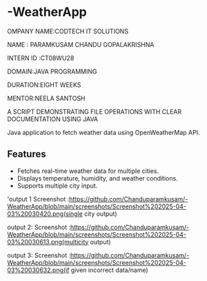 # -WeatherApp
OMPANY NAME:CODTECH IT SOLUTIONS

NAME : PARAMKUSAM CHANDU GOPALAKRISHNA

INTERN ID :CT08WU28

DOMAIN:JAVA PROGRAMMING

DURATION:EIGHT WEEKS

MENTOR:NEELA SANTOSH

A SCRIPT DEMONSTRATING FILE OPERATIONS WITH CLEAR DOCUMENTATION USING JAVA

Java application to fetch weather data using OpenWeatherMap API.

## Features
- Fetches real-time weather data for multiple cities.
- Displays temperature, humidity, and weather conditions.
- Supports multiple city input.

  
'output 1
             Screenshot  :https://github.com/Chanduparamkusam/-WeatherApp/blob/main/screenshots/Screenshot%202025-04-03%20030420.png(single city output)
        
 output 2:       Screenshot  :https://github.com/Chanduparamkusam/-WeatherApp/blob/main/screenshots/Screenshot%202025-04-03%20030613.png(multicity output)

output 3:          Screenshot  :https://github.com/Chanduparamkusam/-WeatherApp/blob/main/screenshots/Screenshot%202025-04-03%20030632.png(if given incorrect data/name)
  
